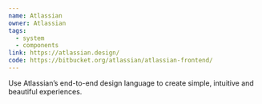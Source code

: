 ```yaml
---
name: Atlassian
owner: Atlassian
tags:
  - system
  - components
link: https://atlassian.design/
code: https://bitbucket.org/atlassian/atlassian-frontend/
---
```


Use Atlassian’s end-to-end design language to create simple, intuitive and beautiful experiences.
